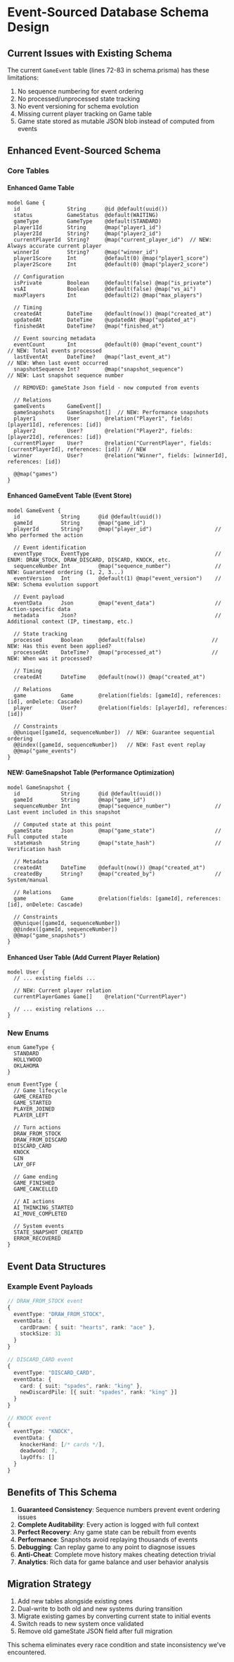 # Event-Sourced Database Schema Design

## Current Issues with Existing Schema

The current `GameEvent` table (lines 72-83 in schema.prisma) has these limitations:
1. No sequence numbering for event ordering
2. No processed/unprocessed state tracking  
3. No event versioning for schema evolution
4. Missing current player tracking on Game table
5. Game state stored as mutable JSON blob instead of computed from events

## Enhanced Event-Sourced Schema

### Core Tables

#### Enhanced Game Table
```prisma
model Game {
  id               String      @id @default(uuid())
  status           GameStatus  @default(WAITING)
  gameType         GameType    @default(STANDARD)
  player1Id        String      @map("player1_id")
  player2Id        String?     @map("player2_id")
  currentPlayerId  String?     @map("current_player_id")  // NEW: Always accurate current player
  winnerId         String?     @map("winner_id")
  player1Score     Int         @default(0) @map("player1_score")
  player2Score     Int         @default(0) @map("player2_score")
  
  // Configuration
  isPrivate        Boolean     @default(false) @map("is_private")
  vsAI             Boolean     @default(false) @map("vs_ai")
  maxPlayers       Int         @default(2) @map("max_players")
  
  // Timing
  createdAt        DateTime    @default(now()) @map("created_at")
  updatedAt        DateTime    @updatedAt @map("updated_at")
  finishedAt       DateTime?   @map("finished_at")
  
  // Event sourcing metadata  
  eventCount       Int         @default(0) @map("event_count")        // NEW: Total events processed
  lastEventAt      DateTime?   @map("last_event_at")                  // NEW: When last event occurred
  snapshotSequence Int?        @map("snapshot_sequence")              // NEW: Last snapshot sequence number
  
  // REMOVED: gameState Json field - now computed from events
  
  // Relations
  gameEvents       GameEvent[]
  gameSnapshots    GameSnapshot[]  // NEW: Performance snapshots
  player1          User        @relation("Player1", fields: [player1Id], references: [id])
  player2          User?       @relation("Player2", fields: [player2Id], references: [id])
  currentPlayer    User?       @relation("CurrentPlayer", fields: [currentPlayerId], references: [id])  // NEW
  winner           User?       @relation("Winner", fields: [winnerId], references: [id])
  
  @@map("games")
}
```

#### Enhanced GameEvent Table (Event Store)
```prisma
model GameEvent {
  id             String      @id @default(uuid())
  gameId         String      @map("game_id")
  playerId       String?     @map("player_id")                    // Who performed the action
  
  // Event identification
  eventType      EventType                                        // ENUM: DRAW_STOCK, DRAW_DISCARD, DISCARD, KNOCK, etc.
  sequenceNumber Int         @map("sequence_number")              // NEW: Guaranteed ordering (1, 2, 3...)
  eventVersion   Int         @default(1) @map("event_version")    // NEW: Schema evolution support
  
  // Event payload
  eventData      Json        @map("event_data")                   // Action-specific data
  metadata       Json?                                            // Additional context (IP, timestamp, etc.)
  
  // State tracking  
  processed      Boolean     @default(false)                     // NEW: Has this event been applied?
  processedAt    DateTime?   @map("processed_at")                // NEW: When was it processed?
  
  // Timing
  createdAt      DateTime    @default(now()) @map("created_at")
  
  // Relations
  game           Game        @relation(fields: [gameId], references: [id], onDelete: Cascade)
  player         User?       @relation(fields: [playerId], references: [id])
  
  // Constraints
  @@unique([gameId, sequenceNumber])  // NEW: Guarantee sequential ordering
  @@index([gameId, sequenceNumber])   // NEW: Fast event replay
  @@map("game_events")
}
```

#### NEW: GameSnapshot Table (Performance Optimization)
```prisma
model GameSnapshot {
  id             String      @id @default(uuid())
  gameId         String      @map("game_id")
  sequenceNumber Int         @map("sequence_number")              // Last event included in this snapshot
  
  // Computed state at this point
  gameState      Json        @map("game_state")                   // Full computed state
  stateHash      String      @map("state_hash")                   // Verification hash
  
  // Metadata
  createdAt      DateTime    @default(now()) @map("created_at")
  createdBy      String?     @map("created_by")                   // System/manual
  
  // Relations
  game           Game        @relation(fields: [gameId], references: [id], onDelete: Cascade)
  
  // Constraints
  @@unique([gameId, sequenceNumber])
  @@index([gameId, sequenceNumber])
  @@map("game_snapshots")
}
```

#### Enhanced User Table (Add Current Player Relation)
```prisma
model User {
  // ... existing fields ...
  
  // NEW: Current player relation
  currentPlayerGames Game[]    @relation("CurrentPlayer")
  
  // ... existing relations ...
}
```

### New Enums

```prisma
enum GameType {
  STANDARD
  HOLLYWOOD  
  OKLAHOMA
}

enum EventType {
  // Game lifecycle
  GAME_CREATED
  GAME_STARTED
  PLAYER_JOINED
  PLAYER_LEFT
  
  // Turn actions
  DRAW_FROM_STOCK
  DRAW_FROM_DISCARD  
  DISCARD_CARD
  KNOCK
  GIN
  LAY_OFF
  
  // Game ending
  GAME_FINISHED
  GAME_CANCELLED
  
  // AI actions
  AI_THINKING_STARTED
  AI_MOVE_COMPLETED
  
  // System events
  STATE_SNAPSHOT_CREATED
  ERROR_RECOVERED
}
```

## Event Data Structures

### Example Event Payloads

```typescript
// DRAW_FROM_STOCK event
{
  eventType: "DRAW_FROM_STOCK",
  eventData: {
    cardDrawn: { suit: "hearts", rank: "ace" },
    stockSize: 31
  }
}

// DISCARD_CARD event  
{
  eventType: "DISCARD_CARD",
  eventData: {
    card: { suit: "spades", rank: "king" },
    newDiscardPile: [{ suit: "spades", rank: "king" }]
  }
}

// KNOCK event
{
  eventType: "KNOCK", 
  eventData: {
    knockerHand: [/* cards */],
    deadwood: 7,
    layOffs: []
  }
}
```

## Benefits of This Schema

1. **Guaranteed Consistency**: Sequence numbers prevent event ordering issues
2. **Complete Auditability**: Every action is logged with full context  
3. **Perfect Recovery**: Any game state can be rebuilt from events
4. **Performance**: Snapshots avoid replaying thousands of events
5. **Debugging**: Can replay game to any point to diagnose issues
6. **Anti-Cheat**: Complete move history makes cheating detection trivial
7. **Analytics**: Rich data for game balance and user behavior analysis

## Migration Strategy

1. Add new tables alongside existing ones
2. Dual-write to both old and new systems during transition
3. Migrate existing games by converting current state to initial events
4. Switch reads to new system once validated
5. Remove old gameState JSON field after full migration

This schema eliminates every race condition and state inconsistency we've encountered.